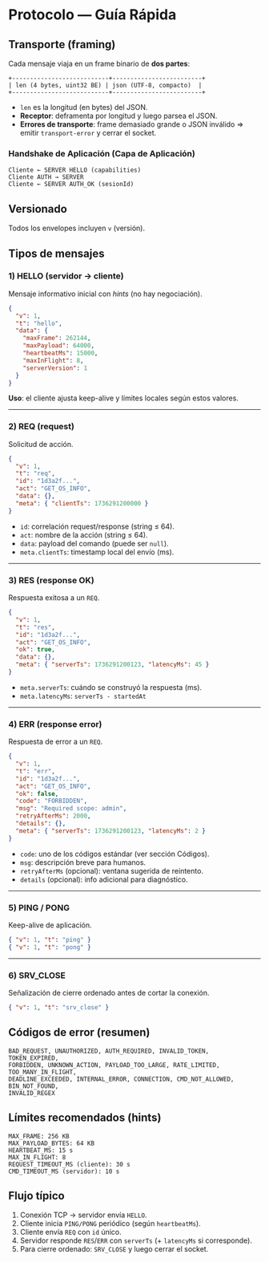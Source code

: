 # Protocolo — Guía Rápida

## Transporte (framing)

Cada mensaje viaja en un frame binario de **dos partes**:

```
+---------------------------+-------------------------+
| len (4 bytes, uint32 BE) | json (UTF-8, compacto)  |
+---------------------------+-------------------------+
```

- `len` es la longitud (en bytes) del JSON.
- **Receptor**: deframenta por longitud y luego parsea el JSON.
- **Errores de transporte**: frame demasiado grande o JSON inválido ⇒ emitir `transport-error` y cerrar el socket.


###  Handshake de Aplicación (Capa de Aplicación)
```
Cliente ← SERVER HELLO (capabilities) 
Cliente AUTH → SERVER
Cliente ← SERVER AUTH_OK (sesionId) 
```

## Versionado

Todos los envelopes incluyen `v` (versión).

## Tipos de mensajes

### 1) HELLO (servidor → cliente)

Mensaje informativo inicial con _hints_ (no hay negociación).

```json
{
  "v": 1,
  "t": "hello",
  "data": {
    "maxFrame": 262144,
    "maxPayload": 64000,
    "heartbeatMs": 15000,
    "maxInFlight": 8,
    "serverVersion": 1
  }
}
```

**Uso**: el cliente ajusta keep-alive y límites locales según estos valores.

---

### 2) REQ (request)

Solicitud de acción.

```json
{
  "v": 1,
  "t": "req",
  "id": "1d3a2f...",
  "act": "GET_OS_INFO",
  "data": {},
  "meta": { "clientTs": 1736291200000 }
}
```

- `id`: correlación request/response (string ≤ 64).
- `act`: nombre de la acción (string ≤ 64).
- `data`: payload del comando (puede ser `null`).
- `meta.clientTs`: timestamp local del envío (ms).

---

### 3) RES (response OK)

Respuesta exitosa a un `REQ`.

```json
{
  "v": 1,
  "t": "res",
  "id": "1d3a2f...",
  "act": "GET_OS_INFO",
  "ok": true,
  "data": {},
  "meta": { "serverTs": 1736291200123, "latencyMs": 45 }
}
```

- `meta.serverTs`: cuándo se construyó la respuesta (ms).
- `meta.latencyMs`: `serverTs - startedAt`

---

### 4) ERR (response error)

Respuesta de error a un `REQ`.

```json
{
  "v": 1,
  "t": "err",
  "id": "1d3a2f...",
  "act": "GET_OS_INFO",
  "ok": false,
  "code": "FORBIDDEN",
  "msg": "Required scope: admin",
  "retryAfterMs": 2000,
  "details": {},
  "meta": { "serverTs": 1736291200123, "latencyMs": 2 }
}
```

- `code`: uno de los códigos estándar (ver sección Códigos).
- `msg`: descripción breve para humanos.
- `retryAfterMs` (opcional): ventana sugerida de reintento.
- `details` (opcional): info adicional para diagnóstico.

---

### 5) PING / PONG

Keep-alive de aplicación.

```json
{ "v": 1, "t": "ping" }
{ "v": 1, "t": "pong" }
```

---

### 6) SRV_CLOSE

Señalización de cierre ordenado antes de cortar la conexión.

```json
{ "v": 1, "t": "srv_close" }
```

## Códigos de error (resumen)

```
BAD_REQUEST, UNAUTHORIZED, AUTH_REQUIRED, INVALID_TOKEN, TOKEN_EXPIRED,
FORBIDDEN, UNKNOWN_ACTION, PAYLOAD_TOO_LARGE, RATE_LIMITED, TOO_MANY_IN_FLIGHT,
DEADLINE_EXCEEDED, INTERNAL_ERROR, CONNECTION, CMD_NOT_ALLOWED, BIN_NOT_FOUND,
INVALID_REGEX
```

## Límites recomendados (hints)

```
MAX_FRAME: 256 KB
MAX_PAYLOAD_BYTES: 64 KB
HEARTBEAT_MS: 15 s
MAX_IN_FLIGHT: 8
REQUEST_TIMEOUT_MS (cliente): 30 s
CMD_TIMEOUT_MS (servidor): 10 s
```

## Flujo típico

1. Conexión TCP → servidor envía `HELLO`.
2. Cliente inicia `PING/PONG` periódico (según `heartbeatMs`).
3. Cliente envía `REQ` con `id` único.
4. Servidor responde `RES`/`ERR` con `serverTs` (+ `latencyMs` si corresponde).
5. Para cierre ordenado: `SRV_CLOSE` y luego cerrar el socket.
